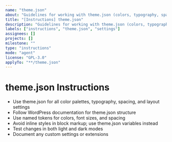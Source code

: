 ```yaml
---
name: "theme.json"
about: "Guidelines for working with theme.json (colors, typography, spacing) in any LightSpeed WordPress project."
title: "[Instructions] theme.json"
description: "Guidelines for working with theme.json (colors, typography, spacing) in any LightSpeed WordPress project."
labels: ["instructions", "theme.json", "settings"]
assignees: []
projects: []
milestone: ""
type: "instructions"
mode: "agent"
license: "GPL-3.0"
applyTo: "**/theme.json"
---
```


# theme.json Instructions

- Use theme.json for all color palettes, typography, spacing, and layout settings
- Follow WordPress documentation for theme.json structure
- Use named tokens for colors, font sizes, and spacing
- Avoid inline styles in block markup; use theme.json variables instead
- Test changes in both light and dark modes
- Document any custom settings or extensions
